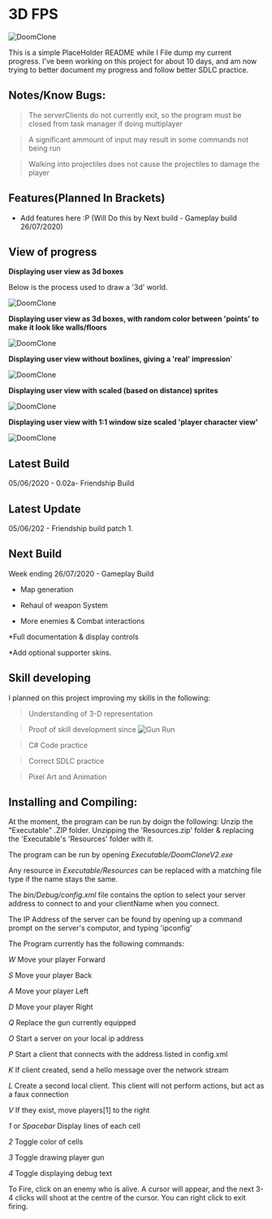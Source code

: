 # 3D FPS

![DoomClone](SalesPitchImage.PNG)

This is a simple PlaceHolder README while I File dump my current progress.
I've been working on this project for about 10 days, and am now trying to better document my
progress and follow better SDLC practice.

## Notes/Know Bugs:

> The serverClients do not currently exit, so the program must be closed from task manager if doing multiplayer

>A significant ammount of input may result in some commands not being run

>Walking into projectiles does not cause the projectiles to damage the player


## Features(Planned In Brackets)

* Add features here :P (Will Do this by Next build - Gameplay build 26/07/2020)

## View of progress
**Displaying user view as 3d boxes**

Below is the process used to draw a '3d' world.

![DoomClone](CellLines.PNG)

**Displaying user view as 3d boxes, with random color between 'points' to make**
**it look like walls/floors**

![DoomClone](ColorCellLines.PNG)

**Displaying user view without boxlines, giving a 'real' impression**'

![DoomClone](ColorCells.PNG)

**Displaying user view with scaled (based on distance) sprites**

![DoomClone](ColorCellsEnemies.PNG)

**Displaying user view with 1:1 window size scaled 'player character view'**

![DoomClone](ColorCellEnemiesGun.PNG)


## Latest Build

05/06/2020 - 0.02a- Friendship Build

## Latest Update

05/06/202 - Friendship build patch 1.

## Next Build

Week ending 26/07/2020 - Gameplay Build

* Map generation

* Rehaul of weapon System

* More enemies & Combat interactions

*Full documentation & display controls

*Add optional supporter skins.

## Skill developing

I planned on this project improving my skills in the following:

>Understanding of 3-D representation

>Proof of skill development since ![Gun Run](https://github.com/StarshipladDev/GunRun)

>C# Code practice

>Correct SDLC practice

>Pixel Art and Animation

## Installing and Compiling:
At the moment, the program can be run by doign the following:
Unzip the "Executable" .ZIP folder.
Unzipping the 'Resources.zip' folder & replacing the 'Executable's 'Resources' folder with it.

The program can be run by opening *Executable/DoomCloneV2.exe*

Any resource in *Executable/Resources* can be replaced with a matching file type if the name stays the same.

The *bin/Debug/config.xml* file contains the option to select your server address to connect to and your clientName when you connect.

The IP Address of the server can be found by opening up a command prompt on the server's computor, and typing 'ipconfig'

The Program currently has the following commands:

*W* Move your player Forward

*S* Move your player Back

*A* Move your player Left

*D* Move your player Right

*Q* Replace the gun currently equipped

*O* Start a server on your local ip address

*P* Start a client that connects with the address listed in config.xml

*K* If client created, send a hello message over the network stream

*L* Create a second local client. This client will not perform actions, but act as a faux connection

*V* If they exist, move players[1] to the right

*1* or *Spacebar* Display lines of each cell

*2* Toggle color of cells

*3* Toggle drawing player gun

*4* Toggle displaying debug text

To Fire, click on an enemy who is alive. A cursor will appear,
and the next 3-4 clicks will shoot at the centre of the cursor.
You can right click to exit firing.
